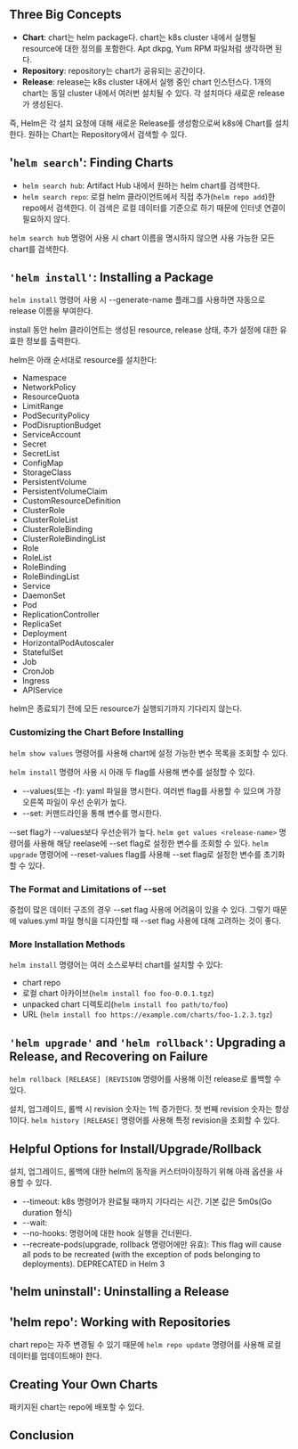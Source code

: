 ## Three Big Concepts
- **Chart**: chart는 helm package다. chart는 k8s cluster 내에서 실행될 resource에 대한 정의를 포함한다. Apt dkpg, Yum RPM 파일처럼 생각하면 된다.
- **Repository**: repository는 chart가 공유되는 공간이다.
- **Release**: release는 k8s cluster 내에서 실행 중인 chart 인스턴스다. 1개의 chart는 동일 cluster 내에서 여러번 설치될 수 있다. 각 설치마다 새로운 release가 생성된다.

즉, Helm은 각 설치 요청에 대해 새로운 Release를 생성함으로써 k8s에 Chart를 설치한다. 원하는 Chart는 Repository에서 검색할 수 있다.

## '`helm search`': Finding Charts
- `helm search hub`: Artifact Hub 내에서 원하는 helm chart를 검색한다.
- `helm search repo`: 로컬 helm 클라이언트에서 직접 추가(`helm repo add`)한 repo에서 검색한다. 이 검색은 로컬 데이터를 기준으로 하기 때문에 인터넷 연결이 필요하지 않다.

`helm search hub` 명령어 사용 시 chart 이름을 명시하지 않으면 사용 가능한 모든 chart를 검색한다.

## `'helm install'`: Installing a Package
`helm install` 명령어 사용 시 --generate-name 플래그를 사용하면 자동으로 release 이름을 부여한다.

install 동안 helm 클라이언트는 생성된 resource, release 상태, 추가 설정에 대한 유효한 정보를 출력한다.

helm은 아래 순서대로 resource를 설치한다:

- Namespace
- NetworkPolicy
- ResourceQuota
- LimitRange
- PodSecurityPolicy
- PodDisruptionBudget
- ServiceAccount
- Secret
- SecretList
- ConfigMap
- StorageClass
- PersistentVolume
- PersistentVolumeClaim
- CustomResourceDefinition
- ClusterRole
- ClusterRoleList
- ClusterRoleBinding
- ClusterRoleBindingList
- Role
- RoleList
- RoleBinding
- RoleBindingList
- Service
- DaemonSet
- Pod
- ReplicationController
- ReplicaSet
- Deployment
- HorizontalPodAutoscaler
- StatefulSet
- Job
- CronJob
- Ingress
- APIService

helm은 종료되기 전에 모든 resource가 실행되기까지 기다리지 않는다.

### Customizing the Chart Before Installing
`helm show values` 명령어를 사용해 chart에 설정 가능한 변수 목록을 조회할 수 있다.

`helm install` 명령어 사용 시 아래 두 flag를 사용해 변수를 설정할 수 있다.

- --values(또는 -f): yaml 파일을 명시한다. 여러번 flag를 사용할 수 있으며 가장 오른쪽 파일이 우선 순위가 높다.
- --set: 커맨드라인을 통해 변수를 명시한다.

--set flag가 --values보다 우선순위가 높다. `helm get values <release-name>` 명령어를 사용해 해당 reelase에 --set flag로 설정한 변수를 조회할 수 있다. `helm upgrade` 명령어에 --reset-values flag를 사용해 --set flag로 설정한 변수를 초기화할 수 있다.

### The Format and Limitations of --set
중첩이 많은 데이터 구조의 경우 --set flag 사용에 어려움이 있을 수 있다. 그렇기 때문에 values.yml 파일 형식을 디자인할 때 --set flag 사용에 대해 고려하는 것이 좋다.

### More Installation Methods
`helm install` 명령어는 여러 소스로부터 chart를 설치할 수 있다:

- chart repo
- 로컬 chart 아카이브(`helm install foo foo-0.0.1.tgz`)
- unpacked chart 디렉토리(`helm install foo path/to/foo`)
- URL (`helm install foo https://example.com/charts/foo-1.2.3.tgz`)

## `'helm upgrade'` and `'helm rollback'`: Upgrading a Release, and Recovering on Failure
`helm rollback [RELEASE] [REVISION` 명령어를 사용해 이전 release로 롤백할 수 있다.

설치, 업그레이드, 롤백 시 revision 숫자는 1씩 증가한다. 첫 번째 revision 숫자는 항상 1이다. `helm history [RELEASE]` 명령어를 사용해 특정 revision을 조회할 수 있다.

## Helpful Options for Install/Upgrade/Rollback
설치, 업그레이드, 롤백에 대한 helm의 동작을 커스터마이징하기 위해 아래 옵션을 사용할 수 있다.

- --timeout: k8s 명령어가 완료될 때까지 기다리는 시간. 기본 값은 5m0s(Go duration 형식)
- --wait: 
- --no-hooks: 명령어에 대한 hook 실행을 건너뛴다.
- --recreate-pods(upgrade, rollback 명령어에만 유효): This flag will cause all pods to be recreated (with the exception of pods belonging to deployments). DEPRECATED in Helm 3

## 'helm uninstall': Uninstalling a Release

## 'helm repo': Working with Repositories
chart repo는 자주 변경될 수 있기 때문에 `helm repo update` 명령어를 사용해 로컬 데이터를 업데이트해야 한다.
## Creating Your Own Charts
패키지된 chart는 repo에 배포할 수 있다.

## Conclusion
